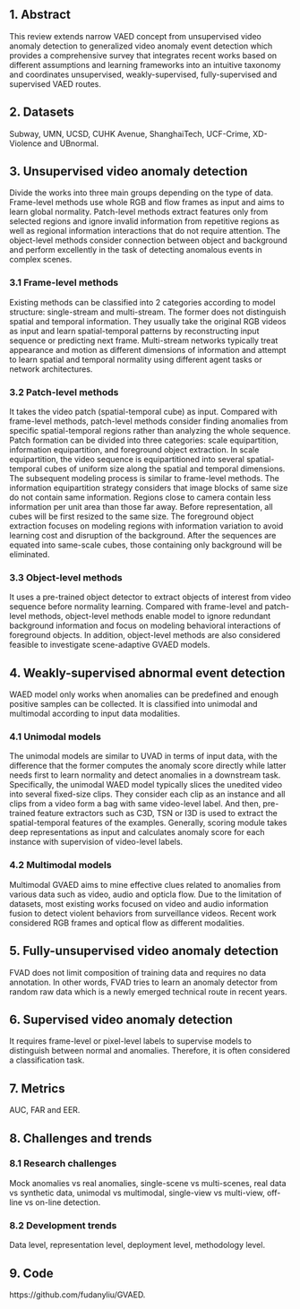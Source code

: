 <h2>1. Abstract</h2>
This review extends narrow VAED concept from unsupervised video anomaly detection to generalized video anomaly event detection which provides a comprehensive survey that integrates recent works based on different assumptions and learning frameworks into an intuitive taxonomy and coordinates unsupervised, weakly-supervised, fully-supervised and supervised VAED routes.
<h2>2. Datasets</h2>
Subway, UMN, UCSD, CUHK Avenue, ShanghaiTech, UCF-Crime, XD-Violence and UBnormal.
<h2>3. Unsupervised video anomaly detection</h2>
Divide the works into three main groups depending on the type of data. Frame-level methods use whole RGB and flow frames as input and aims to learn global normality. Patch-level methods extract features only from selected regions and ignore invalid information from repetitive regions as well as regional information interactions that do not require attention. The object-level methods consider connection between object and background and perform excellently in the task of detecting anomalous events in complex scenes.
<h3>3.1 Frame-level methods</h3>
Existing methods can be classified into 2 categories according to model structure: single-stream and multi-stream. The former does not distinguish spatial and temporal information. They usually take the original RGB videos as input and learn spatial-temporal patterns by reconstructing input sequence or predicting next frame. Multi-stream networks typically treat appearance and motion as different dimensions of information and attempt to learn spatial and temporal normality using different agent tasks or network architectures. 
<h3>3.2 Patch-level methods</h3>
It takes the video patch (spatial-temporal cube) as input. Compared with frame-level methods, patch-level methods consider finding anomalies from specific spatial-temporal regions rather than analyzing the whole sequence. Patch formation can be divided into three categories: scale equipartition, information equipartition, and foreground object extraction. In scale equipartition, the video sequence is equipartitioned into several spatial-temporal cubes of uniform size along the spatial and temporal dimensions. The subsequent modeling process is similar to frame-level methods. The information equipartition strategy considers that image blocks of same size do not contain same information. Regions close to camera contain less information per unit area than those far away. Before representation, all cubes will be first resized to the same size. The foreground object extraction focuses on modeling regions with information variation to avoid learning cost and disruption of the background. After the sequences are equated into same-scale cubes, those containing only background will be eliminated. 
<h3>3.3 Object-level methods</h3>
It uses a pre-trained object detector to extract objects of interest from video sequence before normality learning. Compared with frame-level and patch-level methods, object-level methods enable model to ignore redundant background information and focus on modeling behavioral interactions of foreground objects. In addition, object-level methods are also considered feasible to investigate scene-adaptive GVAED models.
<h2>4. Weakly-supervised abnormal event detection</h2>
WAED model only works when anomalies can be predefined and enough positive samples can be collected. It is classified into unimodal and multimodal according to input data modalities.
<h3>4.1 Unimodal models</h3>
The unimodal models are similar to UVAD in terms of input data, with the difference that the former computes the anomaly score directly while latter needs first to learn normality and detect anomalies in a downstream task. Specifically, the unimodal WAED model typically slices the unedited video into several fixed-size clips. They consider each clip as an instance and all clips from a video form a bag with same video-level label. And then, pre-trained feature extractors such as C3D, TSN or I3D is used to extract the spatial-temporal features of the examples. Generally, scoring module takes deep representations as input and calculates anomaly score for each instance with supervision of video-level labels.
<h3>4.2 Multimodal models</h3>
Multimodal GVAED aims to mine effective clues related to anomalies from various data such as video, audio and opticla flow. Due to the limitation of datasets, most existing works focused on video and audio information fusion to detect violent behaviors from surveillance videos. Recent work considered RGB frames and optical flow as different modalities.
<h2>5. Fully-unsupervised video anomaly detection</h2>
FVAD does not limit composition of training data and requires no data annotation. In other words, FVAD tries to learn an anomaly detector from random raw data which is a newly emerged technical route in recent years.
<h2>6. Supervised video anomaly detection</h2>
It requires frame-level or pixel-level labels to supervise models to distinguish between normal and anomalies. Therefore, it is often considered a classification task.
<h2>7. Metrics</h2>
AUC, FAR and EER.
<h2>8. Challenges and trends</h2>
<h3>8.1 Research challenges</h3>
Mock anomalies vs real anomalies, single-scene vs multi-scenes, real data vs synthetic data, unimodal vs multimodal, single-view vs multi-view, off-line vs on-line detection.
<h3>8.2 Development trends</h3>
Data level, representation level, deployment level, methodology level.
<h2>9. Code</h2>
https://github.com/fudanyliu/GVAED.